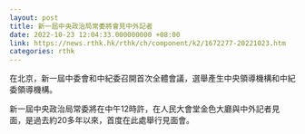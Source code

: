 ```yaml
---
layout: post
title: 新一屆中央政治局常委將會見中外記者
date: 2022-10-23 12:04:33.000000000 +08:00
link: https://news.rthk.hk/rthk/ch/component/k2/1672277-20221023.htm
categories: rthk
---
```


在北京，新一屆中委會和中紀委召開首次全體會議，選舉產生中央領導機構和中紀委領導機構。

新一屆中央政治局常委將在中午12時許，在人民大會堂金色大廳與中外記者見面，是過去約20多年以來，首度在此處舉行見面會。
